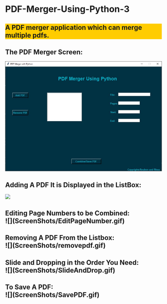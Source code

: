 # PDF-Merger-Using-Python-3

<h2 style="background-color:#ffcc00;">A PDF merger application which can merge multiple pdfs.</button>
</h2>
<h2>The PDF Merger Screen:<br></h2>

![](ScreenShots/0001.JPG)

<h2> Adding A PDF It is Displayed in the ListBox:<br></h2>

![](ScreenShots/Adding%20A%20PDF.gif)


<h2>Editing Page Numbers to be Combined:<br>
 ![](ScreenShots/EditPageNumber.gif)
</h2>

<h2>Removing A PDF From the Listbox:<br>
 ![](ScreenShots/removepdf.gif)
</h2>

<h2>Slide and Dropping in the Order You Need:<br>
 ![](ScreenShots/SlideAndDrop.gif)
</h2>

<h2>To Save A PDF:<br>
 ![](ScreenShots/SavePDF.gif)
</h2>
